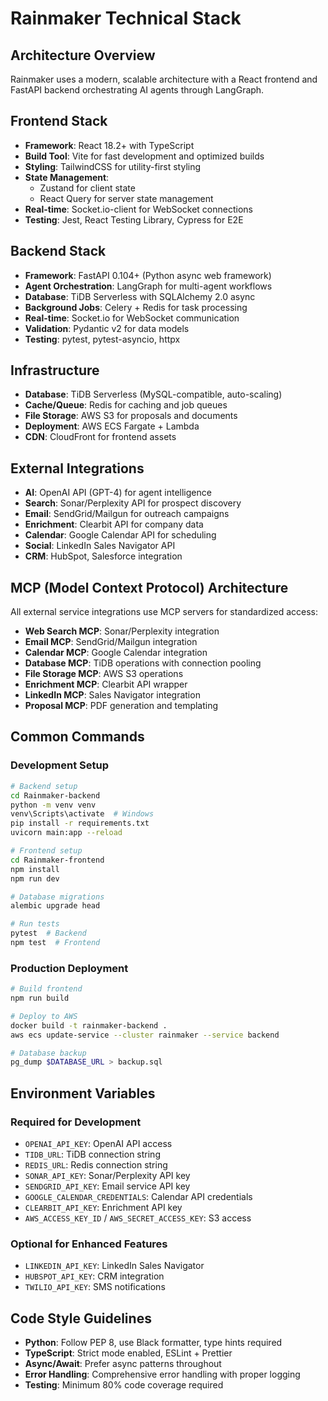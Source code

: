 # Rainmaker Technical Stack

## Architecture Overview

Rainmaker uses a modern, scalable architecture with a React frontend and FastAPI backend orchestrating AI agents through LangGraph.

## Frontend Stack

- **Framework**: React 18.2+ with TypeScript
- **Build Tool**: Vite for fast development and optimized builds
- **Styling**: TailwindCSS for utility-first styling
- **State Management**: 
  - Zustand for client state
  - React Query for server state management
- **Real-time**: Socket.io-client for WebSocket connections
- **Testing**: Jest, React Testing Library, Cypress for E2E

## Backend Stack

- **Framework**: FastAPI 0.104+ (Python async web framework)
- **Agent Orchestration**: LangGraph for multi-agent workflows
- **Database**: TiDB Serverless with SQLAlchemy 2.0 async
- **Background Jobs**: Celery + Redis for task processing
- **Real-time**: Socket.io for WebSocket communication
- **Validation**: Pydantic v2 for data models
- **Testing**: pytest, pytest-asyncio, httpx

## Infrastructure

- **Database**: TiDB Serverless (MySQL-compatible, auto-scaling)
- **Cache/Queue**: Redis for caching and job queues
- **File Storage**: AWS S3 for proposals and documents
- **Deployment**: AWS ECS Fargate + Lambda
- **CDN**: CloudFront for frontend assets

## External Integrations

- **AI**: OpenAI API (GPT-4) for agent intelligence
- **Search**: Sonar/Perplexity API for prospect discovery
- **Email**: SendGrid/Mailgun for outreach campaigns
- **Enrichment**: Clearbit API for company data
- **Calendar**: Google Calendar API for scheduling
- **Social**: LinkedIn Sales Navigator API
- **CRM**: HubSpot, Salesforce integration

## MCP (Model Context Protocol) Architecture

All external service integrations use MCP servers for standardized access:

- **Web Search MCP**: Sonar/Perplexity integration
- **Email MCP**: SendGrid/Mailgun integration  
- **Calendar MCP**: Google Calendar integration
- **Database MCP**: TiDB operations with connection pooling
- **File Storage MCP**: AWS S3 operations
- **Enrichment MCP**: Clearbit API wrapper
- **LinkedIn MCP**: Sales Navigator integration
- **Proposal MCP**: PDF generation and templating

## Common Commands

### Development Setup
```bash
# Backend setup
cd Rainmaker-backend
python -m venv venv
venv\Scripts\activate  # Windows
pip install -r requirements.txt
uvicorn main:app --reload

# Frontend setup  
cd Rainmaker-frontend
npm install
npm run dev

# Database migrations
alembic upgrade head

# Run tests
pytest  # Backend
npm test  # Frontend
```

### Production Deployment
```bash
# Build frontend
npm run build

# Deploy to AWS
docker build -t rainmaker-backend .
aws ecs update-service --cluster rainmaker --service backend

# Database backup
pg_dump $DATABASE_URL > backup.sql
```

## Environment Variables

### Required for Development
- `OPENAI_API_KEY`: OpenAI API access
- `TIDB_URL`: TiDB connection string
- `REDIS_URL`: Redis connection string
- `SONAR_API_KEY`: Sonar/Perplexity API key
- `SENDGRID_API_KEY`: Email service API key
- `GOOGLE_CALENDAR_CREDENTIALS`: Calendar API credentials
- `CLEARBIT_API_KEY`: Enrichment API key
- `AWS_ACCESS_KEY_ID` / `AWS_SECRET_ACCESS_KEY`: S3 access

### Optional for Enhanced Features
- `LINKEDIN_API_KEY`: LinkedIn Sales Navigator
- `HUBSPOT_API_KEY`: CRM integration
- `TWILIO_API_KEY`: SMS notifications

## Code Style Guidelines

- **Python**: Follow PEP 8, use Black formatter, type hints required
- **TypeScript**: Strict mode enabled, ESLint + Prettier
- **Async/Await**: Prefer async patterns throughout
- **Error Handling**: Comprehensive error handling with proper logging
- **Testing**: Minimum 80% code coverage required